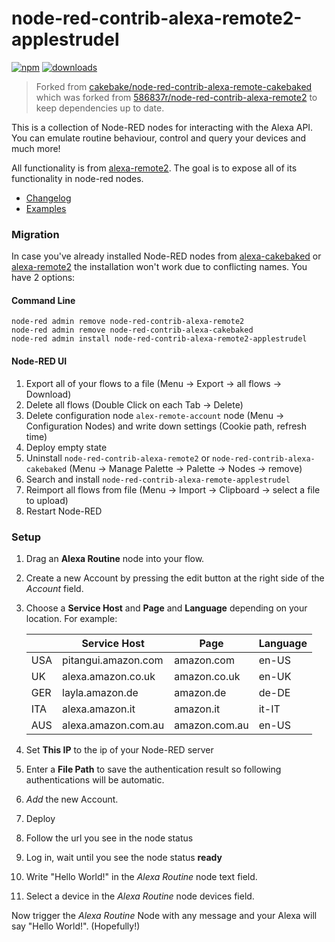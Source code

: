 # node-red-contrib-alexa-remote2-applestrudel

[![npm](https://img.shields.io/npm/v/node-red-contrib-alexa-remote2-applestrudel.svg)](https://www.npmjs.com/package/node-red-contrib-alexa-remote2-applestrudel) [![downloads](https://img.shields.io/npm/dt/node-red-contrib-alexa-remote2-applestrudel.svg)](https://www.npmjs.com/package/node-red-contrib-alexa-remote2-applestrudel)


> Forked from [cakebake/node-red-contrib-alexa-remote-cakebaked](https://github.com/cakebake/node-red-contrib-alexa-remote-cakebaked) which was forked from [586837r/node-red-contrib-alexa-remote2](https://github.com/586837r/node-red-contrib-alexa-remote2) to keep dependencies up to date.

This is a collection of Node-RED nodes for interacting with the Alexa API.
You can emulate routine behaviour, control and query your devices and much more!

All functionality is from [alexa-remote2](https://www.npmjs.com/package/alexa-remote2).
The goal is to expose all of its functionality in node-red nodes.

- [Changelog](CHANGELOG.md)
- [Examples](examples.md)

### **Migration**
In case you've already installed Node-RED nodes from [alexa-cakebaked](https://www.npmjs.com/package/node-red-contrib-alexa-cakebaked) or [alexa-remote2](https://www.npmjs.com/package/node-red-contrib-alexa-remote2) the installation won't work due to conflicting names. You have 2 options:

#### **Command Line**
```
node-red admin remove node-red-contrib-alexa-remote2
node-red admin remove node-red-contrib-alexa-cakebaked
node-red admin install node-red-contrib-alexa-remote2-applestrudel
````

#### **Node-RED UI**
1. Export all of your flows to a file (Menu -> Export -> all flows -> Download) 
2. Delete all flows (Double Click on each Tab -> Delete)
3. Delete configuration node `alex-remote-account` node (Menu -> Configuration Nodes) and write down settings (Cookie path, refresh time)
4. Deploy empty state
5. Uninstall `node-red-contrib-alexa-remote2` or `node-red-contrib-alexa-cakebaked` (Menu -> Manage Palette -> Palette -> Nodes -> remove)
6. Search and install `node-red-contrib-alexa-remote-applestrudel`
7. Reimport all flows from file (Menu -> Import -> Clipboard -> select a file to upload)
8. Restart Node-RED

### **Setup**

1. Drag an **Alexa Routine** node into your flow.
2. Create a new Account by pressing the edit button at the right side of the *Account* field.
3. Choose a **Service Host** and **Page** and **Language** depending on your location. For example:

   |     | Service Host        | Page          | Language |
   |-----|---------------------|---------------|----------|
   | USA | pitangui.amazon.com | amazon.com    | en-US    |
   | UK  | alexa.amazon.co.uk  | amazon.co.uk  | en-UK    |
   | GER | layla.amazon.de     | amazon.de     | de-DE    |
   | ITA | alexa.amazon.it     | amazon.it     | it-IT    |
   | AUS | alexa.amazon.com.au | amazon.com.au | en-US    |

4. Set **This IP** to the ip of your Node-RED server
5. Enter a **File Path** to save the authentication result so following authentications will be
automatic.
6. *Add* the new Account.
7. Deploy
8. Follow the url you see in the node status
9. Log in, wait until you see the node status **ready**
10. Write "Hello World!" in the *Alexa Routine* node text field.
11. Select a device in the *Alexa Routine* node devices field.

Now trigger the *Alexa Routine* Node with any message and your Alexa will say "Hello World!". (Hopefully!)
